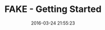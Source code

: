 ---
layout: post
title:  "FAKE - Getting Started"
date:   2016-03-24 21:55:23
categories: fsharp FAKE build
---